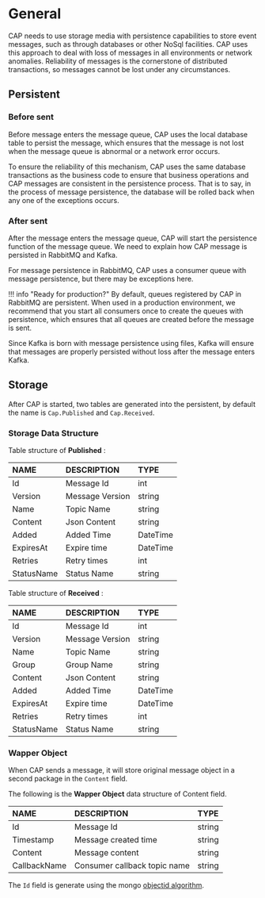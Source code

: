 # General

CAP needs to use storage media with persistence capabilities to store event messages, such as through databases or other NoSql facilities. CAP uses this approach to deal with loss of messages in all environments or network anomalies. Reliability of messages is the cornerstone of distributed transactions, so messages cannot be lost under any circumstances.

## Persistent

### Before sent

Before message enters the message queue, CAP uses the local database table to persist the message, which ensures that the message is not lost when the message queue is abnormal or a network error occurs.

To ensure the reliability of this mechanism, CAP uses the same database transactions as the business code to ensure that business operations and CAP messages are consistent in the persistence process. That is to say, in the process of message persistence, the database will be rolled back when any one of the exceptions occurs.

###  After sent

After the message enters the message queue, CAP will start the persistence function of the message queue. We need to explain how CAP message is persisted in RabbitMQ and Kafka.

For message persistence in RabbitMQ, CAP uses a consumer queue with message persistence, but there may be exceptions here.

!!! info "Ready for production?"
    By default, queues registered by CAP in RabbitMQ are persistent. When used in a production environment, we recommend that you start all consumers once to create the queues with persistence, which ensures that all queues are created before the message is sent.

Since Kafka is born with message persistence using files, Kafka will ensure that messages are properly persisted without loss after the message enters Kafka.

## Storage

After CAP is started, two tables are generated into the persistent, by default the name is `Cap.Published` and `Cap.Received`.

### Storage Data Structure

Table structure of **Published** :

NAME | DESCRIPTION | TYPE
:---|:---|:---
Id | Message Id | int
Version | Message Version | string
Name | Topic Name | string
Content | Json Content | string
Added | Added Time | DateTime
ExpiresAt | Expire time | DateTime
Retries | Retry times | int
StatusName | Status Name | string
 
Table structure of **Received** :

NAME | DESCRIPTION | TYPE
:---|:---|:---
Id | Message Id | int
Version | Message Version | string
Name | Topic Name | string
Group | Group Name | string
Content | Json Content | string
Added | Added Time | DateTime
ExpiresAt | Expire time | DateTime
Retries | Retry times | int
StatusName | Status Name | string
 
### Wapper Object

When CAP sends a message, it will store original message object in a second package in the `Content` field. 

The following is the **Wapper Object** data structure of Content field.

NAME | DESCRIPTION | TYPE
:---|:---|:---
Id	| Message Id	| string
Timestamp |	Message created time |	string
Content |	Message content |	string
CallbackName |	Consumer callback topic name | string

The `Id` field is generate using the mongo [objectid algorithm](https://www.mongodb.com/blog/post/generating-globally-unique-identifiers-for-use-with-mongodb).